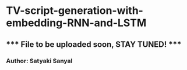 # TV-script-generation-with-embedding-RNN-and-LSTM
## *** File to be uploaded soon, STAY TUNED! *** 

### Author: Satyaki Sanyal
